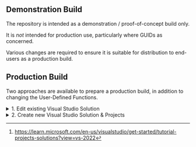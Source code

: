 ## Demonstration Build

The repository is intended as a demonstration / proof-of-concept build only.

It is _not_ intended for production use, particularly where GUIDs as concerned.

Various changes are required to ensure it is suitable for distribution to end-users as a production build.

## Production Build

Two approaches are available to prepare a production build, in addition to changing the User-Defined Functions.

<details><summary>1. Edit existing Visual Studio Solution</summary>
<p>

* Search *ALL* solution and project file for GUIDs

* Change all GUIDs to newly-created values - (Tools - Create GUID)

* Check / Update `<ProgId("AUTOMATION.Functions")>` in Functions.vb

* Check / Update project AUTO_INSTALLER_nn properties - Press F4 to view

* Rebuild Solution and test fully before distribution

</p>
</details> 

<details><summary>2. Create new Visual Studio Solution & Projects</summary>
<p>

_This is the preferred approach and should result in a 'cleaner' build with less errors. _

<details><summary>Create New Visual Studio Solution</summary>
<p>

* Start Visual Studio and select `Create a New Project`.

* Select [`Blank Solution`](/SCREENSHOTS/VISUAL_STUDIO_NEW_BLANK_SOLUTION.png) as the Project Template and save with a name of your choice.

* In Solution Explorer, Right-Hand Click the above and select Add > New Project

<details><summary>Create New Visual Studio .Net Project</summary>
<p>

* Add a new [Class Library .NET Framework](/SCREENSHOTS/VISUAL_STUDIO_NEW_CLASS_LIBRARY.png) Project and save with a name of your choice.

</p>
</details> 

<details><summary>Create New Visual Studio Installer Projects</summary>
<p>

In Solution Explorer, Right-Hand Click

* Add a new [Setup Project](/SCREENSHOTS/VISUAL_STUDIO_NEW_SETUP_PROJECT.png) Project and save with a name of your choice for 32-Bit Install.

* Add a second new [Setup Project](/SCREENSHOTS/VISUAL_STUDIO_NEW_SETUP_PROJECT.png) Project and save with a name of your choice for 64-Bit Install.

</p>
</details> 

</p>
</details> 

See [^1] for further information on Solutions and Projects.

</p>
</details> 


[^1]:https://learn.microsoft.com/en-us/visualstudio/get-started/tutorial-projects-solutions?view=vs-2022

